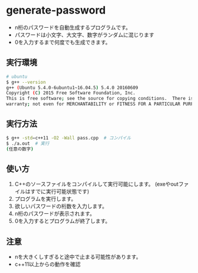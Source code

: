 # generate-password
- n桁のパスワードを自動生成するプログラムです。
- パスワードは小文字、大文字、数字がランダムに混じります
- 0を入力するまで何度でも生成できます。

## 実行環境
```bash
# ubuntu
$ g++ --version
g++ (Ubuntu 5.4.0-6ubuntu1~16.04.5) 5.4.0 20160609
Copyright (C) 2015 Free Software Foundation, Inc.
This is free software; see the source for copying conditions.  There is NO
warranty; not even for MERCHANTABILITY or FITNESS FOR A PARTICULAR PURPOSE.
```

## 実行方法
```bash
$ g++ -std=c++11 -O2 -Wall pass.cpp  # コンパイル
$ ./a.out  # 実行
(任意の数字)
```

## 使い方
1. C++のソースファイルをコンパイルして実行可能にします。
(exeやoutファイルはすでに実行可能状態です)
2. プログラムを実行します。
3. 欲しいパスワードの桁数を入力します。
4. n桁のパスワードが表示されます。
5. 0を入力するとプログラムが終了します。

## 注意
- nを大きくしすぎると途中で止まる可能性があります。
- c++11以上からの動作を確認
